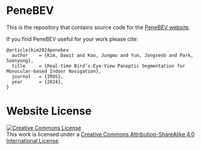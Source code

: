 # PeneBEV

This is the repository that contains source code for the [PeneBEV website](https://jungmokoo.github.io/penebev).

If you find PeneBEV useful for your work please cite:
```
@article{kim2024penebev
  author    = {Kim, Dawit and Koo, Jungmo and Yun, Jongseob and Park, Soonyong},  
  title     = {Real-time Bird’s-Eye-View Panoptic Segmentation for Monocular-based Indoor Navigation},
  journal   = {IROS},
  year      = {2024},
}
```

# Website License
<a rel="license" href="http://creativecommons.org/licenses/by-sa/4.0/"><img alt="Creative Commons License" style="border-width:0" src="https://i.creativecommons.org/l/by-sa/4.0/88x31.png" /></a><br />This work is licensed under a <a rel="license" href="http://creativecommons.org/licenses/by-sa/4.0/">Creative Commons Attribution-ShareAlike 4.0 International License</a>.